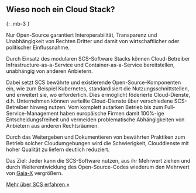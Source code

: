 ## Wieso noch ein Cloud Stack?
{: .mb-3 }

Nur Open-Source garantiert Interoperabilität, Transparenz und Unabhängigkeit von Rechten Dritter und damit von wirtschaftlicher oder politischer Einflussnahme.

Durch Einsatz des modularen SCS-Software Stacks können Cloud-Betreiber Infrastructure-as-a-Service und Container-as-a-Service bereitstellen, unabhängig von anderen Anbietern.

Dabei setzt SCS bewährte und existierende Open-Source-Komponenten ein, wie zum Beispiel Kubernetes, standardisiert die Nutzungsschnittstellen, und erweitert sie, wo erforderlich. Dies ermöglicht föderierte Cloud-Dienste, d.h. Unternehmen können verteilte Cloud-Dienste über verschiedene SCS-Betreiber hinweg nutzen. Vom komplett autarken Betrieb bis zum Full-Service-Management haben europäische Firmen damit 100%-ige Entscheidungsfreiheit und vermeiden problematische Abhängigkeiten von Anbietern aus anderen Rechtsräumen.

Durch das Weitergeben und Dokumentieren von bewährten Praktiken zum Betrieb solcher Cloudumgebungen wird die Schwierigkeit, Clouddienste mit hoher Qualität zu liefern deutlich reduziert.

Das Ziel: Jeder kann die SCS-Software nutzen, aus ihr Mehrwert ziehen und durch Weiterentwicklung des Open-Source-Codes wiederum den Mehrwert von [Gaia-X](https://gaia-x.eu/) vergrößern.

<a class="btn btn-primary btn-lg" href="{{ site.baseurl }}/about/">Mehr über SCS erfahren &raquo;</a>
